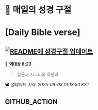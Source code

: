 # 🙏 매일의 성경 구절
# [Daily Bible verse]
## [![README에 성경구절 업데이트](https://github.com/DONGSUKA/first_test/actions/workflows/update-readme-bible.yml/badge.svg)](https://github.com/DONGSUKA/first_test/actions/workflows/update-readme-bible.yml)
<!-- START_BIBLE_VERSE -->
📖 **역대상 8:23**
> 압돈과 시그리와 하난과

🕊️ _업데이트 시각: 2025-09-03 13:13:50 KST_
  <!-- END_BIBLE_VERSE -->
## GITHUB_ACTION
